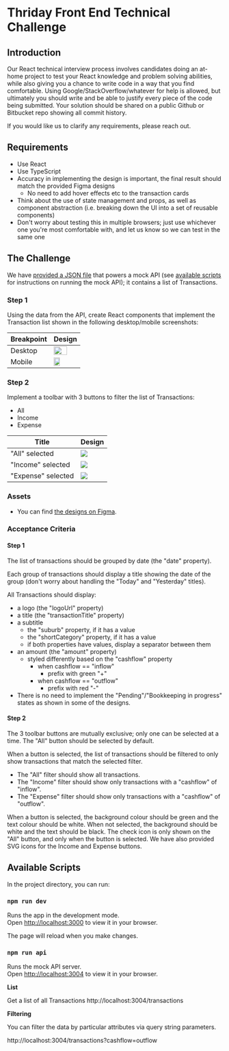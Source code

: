 # Thriday Front End Technical Challenge

## Introduction

Our React technical interview process involves candidates doing an at-home project to test your React knowledge and problem solving abilities, while also giving you a chance to write code in a way that you find comfortable.
Using Google/StackOverflow/whatever for help is allowed, but ultimately you should write and be able to justify every piece of the code being submitted.
Your solution should be shared on a public Github or Bitbucket repo showing all commit history.

If you would like us to clarify any requirements, please reach out.

## Requirements

* Use React
* Use TypeScript
* Accuracy in implementing the design is important, the final result should match the provided Figma designs
  * No need to add hover effects etc to the transaction cards
* Think about the use of state management and props, as well as component abstraction (i.e. breaking down the UI into a set of reusable components)
* Don't worry about testing this in multiple browsers; just use whichever one you're most comfortable with, and let us know so we can test in the same one

## The Challenge

We have [provided a JSON file](data/db.json) that powers a mock API (see [available scripts](#available-scripts) for instructions on running the mock API); it contains a list of Transactions. 

### Step 1

Using the data from the API, create React components that implement the Transaction list shown in the following desktop/mobile screenshots:

| Breakpoint      | Design      |
|------------|-------------|
| Desktop | <img src="screens/desktop.png" width="75%" height="75%" />  |
| Mobile | <img src="screens/mobile.png" width="50%" height="50%" /> |


### Step 2

Implement a toolbar with 3 buttons to filter the list of Transactions:

* All
* Income
* Expense

| Title      | Design      |
|------------|-------------|
| "All" selected | <img src="screens/toolbar.png" /> |
| "Income" selected | <img src="screens/toolbar-income.png" /> |
| "Expense" selected | <img src="screens/toolbar-expense.png" /> |


### Assets

* You can find [the designs on Figma](https://www.figma.com/design/CkejoJbdFNwKJGv0aBSzWE/Transactions-(Dev-test)?m=auto&t=8AccDG8Ku6jzoTzD-6).

### Acceptance Criteria

#### Step 1

The list of transactions should be grouped by date (the "date" property).

Each group of transactions should display a title showing the date of the group (don't worry about handling the "Today" and "Yesterday" titles).

All Transactions should display:

* a logo (the "logoUrl" property)
* a title (the "transactionTitle" property)
* a subtitle
  * the "suburb" property, if it has a value
  * the "shortCategory" property, if it has a value
  * if both properties have values, display a separator between them
* an amount (the "amount" property)
  * styled differently based on the "cashflow" property
    * when cashflow == "inflow"
      * prefix with green "+"
    * when cashflow == "outflow"
      * prefix with red "-"
* There is no need to implement the "Pending"/"Bookkeeping in progress" states as shown in some of the designs.

#### Step 2

The 3 toolbar buttons are mutually exclusive; only one can be selected at a time. The "All" button should be selected by default.

When a button is selected, the list of transactions should be filtered to only show transactions that match the selected filter.

* The "All" filter should show all transactions.
* The "Income" filter should show only transactions with a "cashflow" of "inflow".
* The "Expense" filter should show only transactions with a "cashflow" of "outflow".

When a button is selected, the background colour should be green and the text colour should be white.
When not selected, the background should be white and the text should be black.
The check icon is only shown on the "All" button, and only when the button is selected.
We have also provided SVG icons for the Income and Expense buttons.


## Available Scripts

In the project directory, you can run:

### `npm run dev`

Runs the app in the development mode.\
Open [http://localhost:3000](http://localhost:3000) to view it in your browser.

The page will reload when you make changes.

### `npm run api`

Runs the mock API server.\
Open [http://localhost:3004](http://localhost:3004) to view it in your browser.

**List**

Get a list of all Transactions
http://localhost:3004/transactions

**Filtering**

You can filter the data by particular attributes via query string parameters.

http://localhost:3004/transactions?cashflow=outflow
